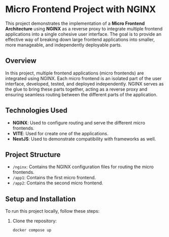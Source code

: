 # Micro Frontend Project with NGINX

This project demonstrates the implementation of a **Micro Frontend Architecture** using **NGINX** as a reverse proxy to integrate multiple frontend applications into a single cohesive user interface. The goal is to provide an effective way of breaking down large frontend applications into smaller, more manageable, and independently deployable parts.

## Overview

In this project, multiple frontend applications (micro frontends) are integrated using NGINX. Each micro frontend is an isolated part of the user interface, developed, tested, and deployed independently. NGINX serves as the glue to bring these parts together, acting as a reverse proxy and ensuring seamless routing between the different parts of the application.

## Technologies Used

- **NGINX**: Used to configure routing and serve the different micro frontends.
- **VITE**: Used for create one of the applications.
- **NextJS**: Used to demonstrate compatibility with frameworks as well.

## Project Structure

- `/nginx`: Contains the NGINX configuration files for routing the micro frontends.
- `/app1`: Contains the first micro frontend.
- `/app2`: Contains the second micro frontend.

## Setup and Installation

To run this project locally, follow these steps:

1. Clone the repository:
   ```bash
   docker compose up 